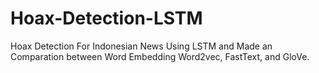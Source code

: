 # Hoax-Detection-LSTM
Hoax Detection For Indonesian News Using LSTM and Made an Comparation between Word Embedding Word2vec, FastText, and GloVe.
